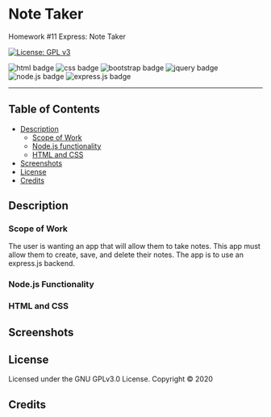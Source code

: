 # Note Taker
Homework #11 Express: Note Taker

[![License: GPL v3](https://img.shields.io/badge/License-GPLv3-blue.svg)](https://github.com/natemking/note_taker/blob/main/LICENSE)

![html badge](https://img.shields.io/badge/html5%20-%23E34F26.svg?&style=for-the-badge&logo=html5&logoColor=white)
![css badge](https://img.shields.io/badge/css3%20-%231572B6.svg?&style=for-the-badge&logo=css3&logoColor=white)
![bootstrap badge](https://img.shields.io/badge/bootstrap%20-%23563D7C.svg?&style=for-the-badge&logo=bootstrap&logoColor=white)
![jquery badge](https://img.shields.io/badge/jquery%20-%230769AD.svg?&style=for-the-badge&logo=jquery&logoColor=white)
![node.js badge](https://img.shields.io/badge/node.js%20-%2343853D.svg?&style=for-the-badge&logo=node.js&logoColor=white)
![express.js badge](https://img.shields.io/badge/express.js%20-%23404d59.svg?&style=for-the-badge)

---
## Table of Contents
 * [Description](#description)
    + [Scope of Work](#scope-of-work)
    + [Node.js functionality](#nodejs-functionality)
    + [HTML and CSS](#html-and-css)
  * [Screenshots](#screenshots)
  * [License](#license)
  * [Credits](#credits)

## Description

### Scope of Work
The user is wanting an app that will allow them to take notes. This app must allow them to create, save, and delete their notes. The app is to use an express.js backend.

### Node.js Functionality


### HTML and CSS


## Screenshots

<!-- ![app walk through](assets/images/screenshots/coding_team_template_engine.gif?raw=true)
<br>
_app walk through_
<br>

![team.html output](assets/images/screenshots/coding_team_template_engine_team_html.jpg?raw=true)
<br>
_team.html output webpage_
<br> -->


## License
Licensed under the GNU GPLv3.0 License. Copyright © 2020

## Credits

<!-- * [JavaScript inheritance and the Prototype chain](https://ui.dev/javascript-inheritance-and-the-prototype-chain/)

* [Babel plugin proposal class properties](https://babeljs.io/docs/en/babel-plugin-proposal-class-properties)

* [Get input field to accept only numbers](https://stackoverflow.com/questions/19508183/how-to-force-input-to-only-allow-alpha-letters)

* [Text Outline CSS trick](https://stackoverflow.com/questions/57464935/font-outline-using-only-css) -->
